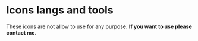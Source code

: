 # Icons langs and tools

These icons are not allow to use for any purpose. **If you want to use please contact me**.
